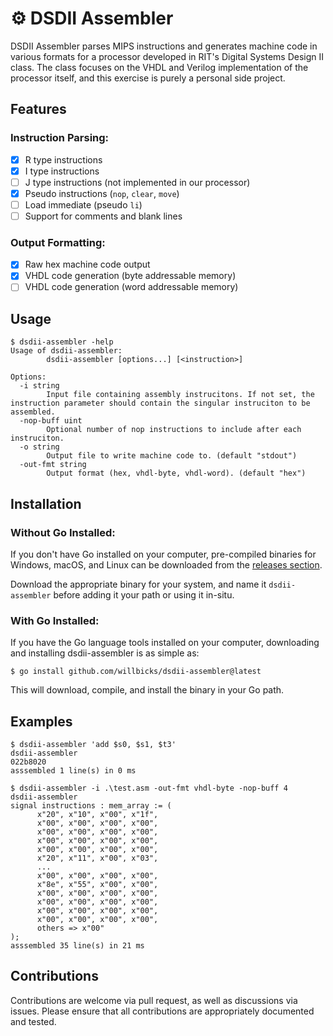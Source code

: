 # ⚙ DSDII Assembler

DSDII Assembler parses MIPS instructions and generates machine code in various formats for a processor developed in RIT's Digital Systems Design II class. The class focuses on the VHDL and Verilog implementation of the processor itself, and this exercise is purely a personal side project.

## Features

### Instruction Parsing:
- [x] R type instructions
- [x] I type instructions
- [ ] J type instructions (not implemented in our processor)
- [x] Pseudo instructions (`nop`, `clear`, `move`)
- [ ] Load immediate (pseudo `li`)
- [ ] Support for comments and blank lines
### Output Formatting:
- [x] Raw hex machine code output
- [x] VHDL code generation (byte addressable memory)
- [ ] VHDL code generation (word addressable memory)

## Usage

```shell
$ dsdii-assembler -help
Usage of dsdii-assembler:
        dsdii-assembler [options...] [<instruction>]

Options:
  -i string
        Input file containing assembly instrucitons. If not set, the instruction parameter should contain the singular instruciton to be assembled.
  -nop-buff uint
        Optional number of nop instructions to include after each instruciton.
  -o string
        Output file to write machine code to. (default "stdout")
  -out-fmt string
        Output format (hex, vhdl-byte, vhdl-word). (default "hex")
```

## Installation

### Without Go Installed:

If you don't have Go installed on your computer, pre-compiled binaries for Windows, macOS, and Linux can be downloaded from the [releases section](/releases).

Download the appropriate binary for your system, and name it `dsdii-assembler` before adding it your path or using it in-situ.
### With Go Installed:

If you have the Go language tools installed on your computer, downloading and installing dsdii-assembler is as simple as:

```shell
$ go install github.com/willbicks/dsdii-assembler@latest
```

This will download, compile, and install the binary in your Go path.

## Examples

```shell
$ dsdii-assembler 'add $s0, $s1, $t3' 
dsdii-assembler
022b8020
asssembled 1 line(s) in 0 ms
```

```shell
$ dsdii-assembler -i .\test.asm -out-fmt vhdl-byte -nop-buff 4
dsdii-assembler
signal instructions : mem_array := (
      x"20", x"10", x"00", x"1f",
      x"00", x"00", x"00", x"00",
      x"00", x"00", x"00", x"00",
      x"00", x"00", x"00", x"00",
      x"00", x"00", x"00", x"00",
      x"20", x"11", x"00", x"03",
      ...
      x"00", x"00", x"00", x"00",
      x"8e", x"55", x"00", x"00",
      x"00", x"00", x"00", x"00",
      x"00", x"00", x"00", x"00",
      x"00", x"00", x"00", x"00",
      x"00", x"00", x"00", x"00",
      others => x"00"
);
asssembled 35 line(s) in 21 ms
```

## Contributions

Contributions are welcome via pull request, as well as discussions via issues. Please ensure that all contributions are appropriately documented and tested.